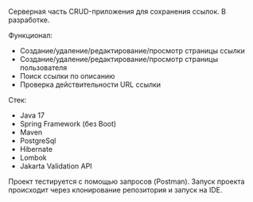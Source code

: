 Серверная часть CRUD-приложения для сохранения ссылок. В разработке.

Функционал:

- Создание/удаление/редактирование/просмотр страницы ссылки
- Создание/удаление/редактирование/просмотр страницы пользователя
- Поиск ссылки по описанию
- Проверка действительности URL ссылки

Стек:

- Java 17
- Spring Framework (без Boot)
- Maven
- PostgreSql
- Hibernate
- Lombok
- Jakarta Validation API

Проект тестируется с помощью запросов (Postman). Запуск проекта происходит через клонирование репозитория и запуск на IDE.
